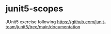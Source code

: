 # junit5-scopes
JUnit5 exercise following https://github.com/junit-team/junit5/tree/main/documentation
